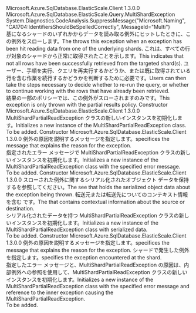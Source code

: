 <Type Name="MultiShardPartialReadException" FullName="Microsoft.Azure.SqlDatabase.ElasticScale.Query.MultiShardPartialReadException">
  <TypeSignature Language="C#" Value="public class MultiShardPartialReadException : Microsoft.Azure.SqlDatabase.ElasticScale.Query.MultiShardException" />
  <TypeSignature Language="ILAsm" Value=".class public auto ansi serializable beforefieldinit MultiShardPartialReadException extends Microsoft.Azure.SqlDatabase.ElasticScale.Query.MultiShardException" />
  <TypeSignature Language="DocId" Value="T:Microsoft.Azure.SqlDatabase.ElasticScale.Query.MultiShardPartialReadException" />
  <TypeSignature Language="VB.NET" Value="Public Class MultiShardPartialReadException&#xA;Inherits MultiShardException" />
  <TypeSignature Language="F#" Value="type MultiShardPartialReadException = class&#xA;    inherit MultiShardException" />
  <AssemblyInfo>
    <AssemblyName>Microsoft.Azure.SqlDatabase.ElasticScale.Client</AssemblyName>
    <AssemblyVersion>1.3.0.0</AssemblyVersion>
  </AssemblyInfo>
  <Base>
    <BaseTypeName>Microsoft.Azure.SqlDatabase.ElasticScale.Query.MultiShardException</BaseTypeName>
  </Base>
  <Interfaces />
  <Attributes>
    <Attribute>
      <AttributeName>System.Diagnostics.CodeAnalysis.SuppressMessage("Microsoft.Naming", "CA1704:IdentifiersShouldBeSpelledCorrectly", MessageId="Multi")</AttributeName>
    </Attribute>
  </Attributes>
  <Docs>
    <summary>
            <span data-ttu-id="30e11-101"><see cref="T:Microsoft.Azure.SqlDatabase.ElasticScale.Query.MultiShardDataReader" />基になるシャードのいずれかからデータを読み取る例外にヒットしたときに、この例外をスローします。</span><span class="sxs-lookup"><span data-stu-id="30e11-101">The <see cref="T:Microsoft.Azure.SqlDatabase.ElasticScale.Query.MultiShardDataReader" /> throws this exception when an exception has been hit reading data from one of the underlying shards.</span></span> <span data-ttu-id="30e11-102">これは、すべての行が対象のシャードから正常に取得されたことを示します。</span><span class="sxs-lookup"><span data-stu-id="30e11-102">This indicates that not all rows have been successfully retrieved from the targeted shard(s).</span></span> <span data-ttu-id="30e11-103">ユーザー、手順を実行、クエリを再実行するかどうか、または既に取得されている行を含む作業を続行するかどうかを判断するために必要です。</span><span class="sxs-lookup"><span data-stu-id="30e11-103">Users can then take the steps necessary to decide whether to re-run the query, or whether to continue working with the rows that have already been retrieved.</span></span>
            </summary>
    <remarks>
            <span data-ttu-id="30e11-104">結果の一部のポリシーでは、この例外がスローされますのみです。</span><span class="sxs-lookup"><span data-stu-id="30e11-104">This exception is only thrown with the partial results policy.</span></span>
            </remarks>
  </Docs>
  <Members>
    <Member MemberName=".ctor">
      <MemberSignature Language="C#" Value="public MultiShardPartialReadException ();" />
      <MemberSignature Language="ILAsm" Value=".method public hidebysig specialname rtspecialname instance void .ctor() cil managed" />
      <MemberSignature Language="DocId" Value="M:Microsoft.Azure.SqlDatabase.ElasticScale.Query.MultiShardPartialReadException.#ctor" />
      <MemberSignature Language="VB.NET" Value="Public Sub New ()" />
      <MemberType>Constructor</MemberType>
      <AssemblyInfo>
        <AssemblyName>Microsoft.Azure.SqlDatabase.ElasticScale.Client</AssemblyName>
        <AssemblyVersion>1.3.0.0</AssemblyVersion>
      </AssemblyInfo>
      <Parameters />
      <Docs>
        <summary>
            <span data-ttu-id="30e11-105">MultiShardPartialReadException クラスの新しいインスタンスを初期化します。</span><span class="sxs-lookup"><span data-stu-id="30e11-105">Initializes a new instance of the MultiShardPartialReadException class.</span></span>
            </summary>
        <remarks>To be added.</remarks>
      </Docs>
    </Member>
    <Member MemberName=".ctor">
      <MemberSignature Language="C#" Value="public MultiShardPartialReadException (string message);" />
      <MemberSignature Language="ILAsm" Value=".method public hidebysig specialname rtspecialname instance void .ctor(string message) cil managed" />
      <MemberSignature Language="DocId" Value="M:Microsoft.Azure.SqlDatabase.ElasticScale.Query.MultiShardPartialReadException.#ctor(System.String)" />
      <MemberSignature Language="VB.NET" Value="Public Sub New (message As String)" />
      <MemberSignature Language="F#" Value="new Microsoft.Azure.SqlDatabase.ElasticScale.Query.MultiShardPartialReadException : string -&gt; Microsoft.Azure.SqlDatabase.ElasticScale.Query.MultiShardPartialReadException" Usage="new Microsoft.Azure.SqlDatabase.ElasticScale.Query.MultiShardPartialReadException message" />
      <MemberType>Constructor</MemberType>
      <AssemblyInfo>
        <AssemblyName>Microsoft.Azure.SqlDatabase.ElasticScale.Client</AssemblyName>
        <AssemblyVersion>1.3.0.0</AssemblyVersion>
      </AssemblyInfo>
      <Parameters>
        <Parameter Name="message" Type="System.String" />
      </Parameters>
      <Docs>
        <param name="message"> <span data-ttu-id="30e11-106">例外の原因を説明するメッセージを指定します。</span><span class="sxs-lookup"><span data-stu-id="30e11-106">specifices the message that explains the reason for the exception.</span></span></param>
        <summary>
            <span data-ttu-id="30e11-107">指定されたエラー メッセージで MultiShardPartialReadException クラスの新しいインスタンスを初期化します。</span><span class="sxs-lookup"><span data-stu-id="30e11-107">Initializes a new instance of the MultiShardPartialReadException class with the specified error message.</span></span>
            </summary>
        <remarks>To be added.</remarks>
      </Docs>
    </Member>
    <Member MemberName=".ctor">
      <MemberSignature Language="C#" Value="protected MultiShardPartialReadException (System.Runtime.Serialization.SerializationInfo info, System.Runtime.Serialization.StreamingContext context);" />
      <MemberSignature Language="ILAsm" Value=".method familyhidebysig specialname rtspecialname instance void .ctor(class System.Runtime.Serialization.SerializationInfo info, valuetype System.Runtime.Serialization.StreamingContext context) cil managed" />
      <MemberSignature Language="DocId" Value="M:Microsoft.Azure.SqlDatabase.ElasticScale.Query.MultiShardPartialReadException.#ctor(System.Runtime.Serialization.SerializationInfo,System.Runtime.Serialization.StreamingContext)" />
      <MemberSignature Language="VB.NET" Value="Protected Sub New (info As SerializationInfo, context As StreamingContext)" />
      <MemberSignature Language="F#" Value="new Microsoft.Azure.SqlDatabase.ElasticScale.Query.MultiShardPartialReadException : System.Runtime.Serialization.SerializationInfo * System.Runtime.Serialization.StreamingContext -&gt; Microsoft.Azure.SqlDatabase.ElasticScale.Query.MultiShardPartialReadException" Usage="new Microsoft.Azure.SqlDatabase.ElasticScale.Query.MultiShardPartialReadException (info, context)" />
      <MemberType>Constructor</MemberType>
      <AssemblyInfo>
        <AssemblyName>Microsoft.Azure.SqlDatabase.ElasticScale.Client</AssemblyName>
        <AssemblyVersion>1.3.0.0</AssemblyVersion>
      </AssemblyInfo>
      <Parameters>
        <Parameter Name="info" Type="System.Runtime.Serialization.SerializationInfo" />
        <Parameter Name="context" Type="System.Runtime.Serialization.StreamingContext" />
      </Parameters>
      <Docs>
        <param name="info">
            <span data-ttu-id="30e11-108"><see cref="T:System.Runtime.Serialization.SerializationInfo" />スローされた例外に関するシリアル化されたオブジェクト データを保持するを参照してください。</span><span class="sxs-lookup"><span data-stu-id="30e11-108">The <see cref="T:System.Runtime.Serialization.SerializationInfo" /> see that holds the serialized object data about the exception being thrown.</span></span>
            </param>
        <param name="context">
            <span data-ttu-id="30e11-109">転送元または転送先についてのコンテキスト情報を含む <see cref="T:System.Runtime.Serialization.StreamingContext" /> です。</span><span class="sxs-lookup"><span data-stu-id="30e11-109">The <see cref="T:System.Runtime.Serialization.StreamingContext" /> that contains contextual information about the source or destination.</span></span>
            </param>
        <summary>
            <span data-ttu-id="30e11-110">シリアル化されたデータを持つ MultiShardPartialReadException クラスの新しいインスタンスを初期化します。</span><span class="sxs-lookup"><span data-stu-id="30e11-110">Initializes a new instance of the MultiShardPartialReadException class with serialized data.</span></span>
            </summary>
        <remarks>To be added.</remarks>
      </Docs>
    </Member>
    <Member MemberName=".ctor">
      <MemberSignature Language="C#" Value="public MultiShardPartialReadException (string message, Exception innerException);" />
      <MemberSignature Language="ILAsm" Value=".method public hidebysig specialname rtspecialname instance void .ctor(string message, class System.Exception innerException) cil managed" />
      <MemberSignature Language="DocId" Value="M:Microsoft.Azure.SqlDatabase.ElasticScale.Query.MultiShardPartialReadException.#ctor(System.String,System.Exception)" />
      <MemberSignature Language="VB.NET" Value="Public Sub New (message As String, innerException As Exception)" />
      <MemberSignature Language="F#" Value="new Microsoft.Azure.SqlDatabase.ElasticScale.Query.MultiShardPartialReadException : string * Exception -&gt; Microsoft.Azure.SqlDatabase.ElasticScale.Query.MultiShardPartialReadException" Usage="new Microsoft.Azure.SqlDatabase.ElasticScale.Query.MultiShardPartialReadException (message, innerException)" />
      <MemberType>Constructor</MemberType>
      <AssemblyInfo>
        <AssemblyName>Microsoft.Azure.SqlDatabase.ElasticScale.Client</AssemblyName>
        <AssemblyVersion>1.3.0.0</AssemblyVersion>
      </AssemblyInfo>
      <Parameters>
        <Parameter Name="message" Type="System.String" />
        <Parameter Name="innerException" Type="System.Exception" />
      </Parameters>
      <Docs>
        <param name="message"> <span data-ttu-id="30e11-111">例外の原因を説明するメッセージを指定します。</span><span class="sxs-lookup"><span data-stu-id="30e11-111">specifices the message that explains the reason for the exception.</span></span></param>
        <param name="innerException"> <span data-ttu-id="30e11-112">シャードで発生した例外を指定します。</span><span class="sxs-lookup"><span data-stu-id="30e11-112">specifies the exception encountered at the shard.</span></span></param>
        <summary>
            <span data-ttu-id="30e11-113">指定したエラー メッセージと、MultiShardPartialReadException の原因は、内部例外への参照を使用して、MultiShardPartialReadException クラスの新しいインスタンスを初期化します。</span><span class="sxs-lookup"><span data-stu-id="30e11-113">Initializes a new instance of the MultiShardPartialReadException class with the specified error message and reference to the inner exception causing the MultiShardPartialReadException.</span></span>
            </summary>
        <remarks>To be added.</remarks>
      </Docs>
    </Member>
  </Members>
</Type>